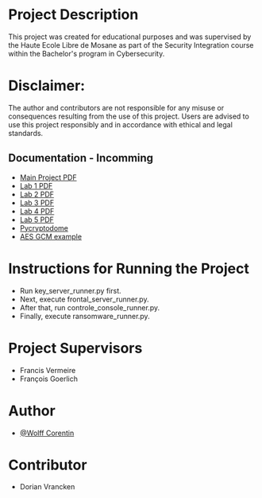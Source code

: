 # Project Description
This project was created for educational purposes and was supervised by the Haute Ecole Libre de Mosane as part of the Security Integration course within the Bachelor's program in Cybersecurity.

# Disclaimer:
The author and contributors are not responsible for any misuse or consequences resulting from the use of this project. Users are advised to use this project responsibly and in accordance with ethical and legal standards.

## Documentation - Incomming
- [Main Project PDF]()
- [Lab 1 PDF]()
- [Lab 2 PDF]()
- [Lab 3 PDF]()
- [Lab 4 PDF]()
- [Lab 5 PDF]()
- [Pycryptodome](https://pycryptodome.readthedocs.io/en/latest/)
- [AES GCM example]()

# Instructions for Running the Project
- Run key_server_runner.py first.
- Next, execute frontal_server_runner.py.
- After that, run controle_console_runner.py.
- Finally, execute ransomware_runner.py.

# Project Supervisors
- Francis Vermeire
- François Goerlich

# Author
- [@Wolff Corentin](https://www.github.com/WolffCorentin)

# Contributor
- Dorian Vrancken
